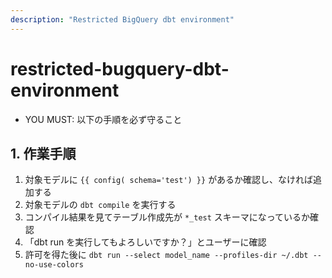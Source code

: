```yaml
---
description: "Restricted BigQuery dbt environment"
---
```


# restricted-bugquery-dbt-environment

- YOU MUST: 以下の手順を必ず守ること

## 1. 作業手順

1. 対象モデルに `{{ config( schema='test') }}` があるか確認し、なければ追加する
2. 対象モデルの `dbt compile` を実行する
3. コンパイル結果を見てテーブル作成先が `*_test` スキーマになっているか確認
4. 「dbt run を実行してもよろしいですか？」とユーザーに確認
5. 許可を得た後に `dbt run --select model_name --profiles-dir ~/.dbt --no-use-colors`
